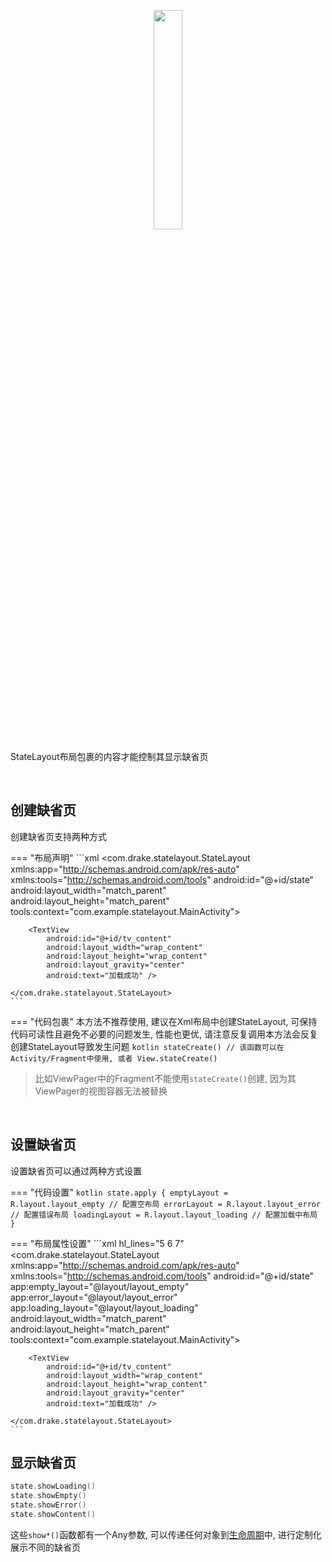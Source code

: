 <p align="center"><img src="https://i.loli.net/2021/08/14/kqTVfluhDo3tAHU.gif" width="30%"/></p>

StateLayout布局包裹的内容才能控制其显示缺省页

<br>

## 创建缺省页

创建缺省页支持两种方式

=== "布局声明"
    ```xml
    <com.drake.statelayout.StateLayout
        xmlns:app="http://schemas.android.com/apk/res-auto"
        xmlns:tools="http://schemas.android.com/tools"
        android:id="@+id/state"
        android:layout_width="match_parent"
        android:layout_height="match_parent"
        tools:context="com.example.statelayout.MainActivity">

        <TextView
            android:id="@+id/tv_content"
            android:layout_width="wrap_content"
            android:layout_height="wrap_content"
            android:layout_gravity="center"
            android:text="加载成功" />
    
    </com.drake.statelayout.StateLayout>
    ```
=== "代码包裹"
    本方法不推荐使用, 建议在Xml布局中创建StateLayout, 可保持代码可读性且避免不必要的问题发生, 性能也更优, 请注意反复调用本方法会反复创建StateLayout导致发生问题
    ```kotlin
    stateCreate() // 该函数可以在 Activity/Fragment中使用, 或者 View.stateCreate()
    ```

> 比如ViewPager中的Fragment不能使用`stateCreate()`创建, 因为其ViewPager的视图容器无法被替换
<br>

## 设置缺省页

设置缺省页可以通过两种方式设置

=== "代码设置"
    ```kotlin
    state.apply {
        emptyLayout = R.layout.layout_empty // 配置空布局
        errorLayout = R.layout.layout_error // 配置错误布局
        loadingLayout = R.layout.layout_loading // 配置加载中布局
    }
    ```

=== "布局属性设置"
    ```xml hl_lines="5 6 7"
    <com.drake.statelayout.StateLayout
        xmlns:app="http://schemas.android.com/apk/res-auto"
        xmlns:tools="http://schemas.android.com/tools"
        android:id="@+id/state"
        app:empty_layout="@layout/layout_empty"
        app:error_layout="@layout/layout_error"
        app:loading_layout="@layout/layout_loading"
        android:layout_width="match_parent"
        android:layout_height="match_parent"
        tools:context="com.example.statelayout.MainActivity">

        <TextView
            android:id="@+id/tv_content"
            android:layout_width="wrap_content"
            android:layout_height="wrap_content"
            android:layout_gravity="center"
            android:text="加载成功" />
    
    </com.drake.statelayout.StateLayout>
    ```

## 显示缺省页

```kotlin
state.showLoading()
state.showEmpty()
state.showError()
state.showContent()
```
这些`show*()`函数都有一个Any参数, 可以传递任何对象到[生命周期](callback.md)中, 进行定制化展示不同的缺省页